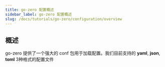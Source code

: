 ```yaml
---
title: go-zero 配置概述
sidebar_label: go-zero 配置概述
slug: /docs/tutorials/go-zero/configuration/overview
---
```

## 概述
go-zero 提供了一个强大的 conf 包用于加载配置。我们目前支持的 **yaml**, **json**, **toml** 3种格式的配置文件
